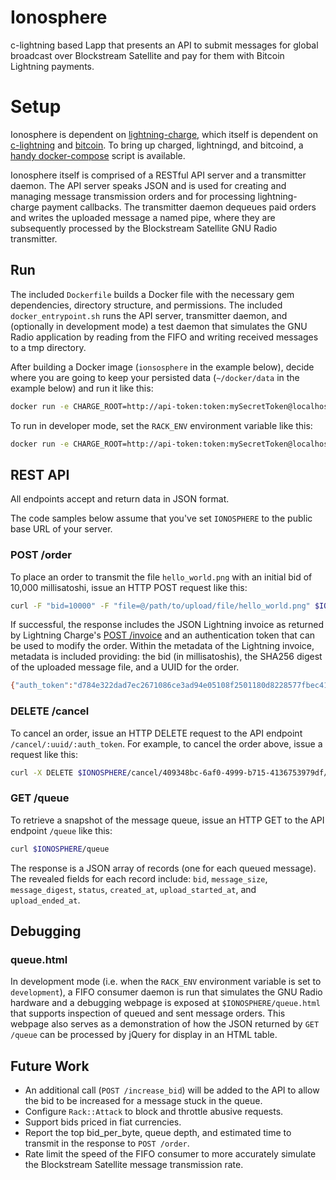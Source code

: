 # Ionosphere

c-lightning based Lapp that presents an API to submit messages for global broadcast over Blockstream Satellite and pay for them with Bitcoin Lightning payments.

# Setup

Ionosphere is dependent on [lightning-charge](https://github.com/ElementsProject/lightning-charge), which itself is dependent on [c-lightning](https://github.com/ElementsProject/lightning) and [bitcoin](https://github.com/bitcoin/bitcoin). To bring up charged, lightningd, and bitcoind, a [handy docker-compose](https://github.com/DeviaVir/blc-docker) script is available.

Ionosphere itself is comprised of a RESTful API server and a transmitter daemon. The API server speaks JSON and is used for creating and managing message transmission orders and for processing lightning-charge payment callbacks. The transmitter daemon dequeues paid orders and writes the uploaded message a named pipe, where they are subsequently processed by the Blockstream Satellite GNU Radio transmitter.

## Run ##

The included `Dockerfile` builds a Docker file with the necessary gem dependencies, directory structure, and permissions. The included `docker_entrypoint.sh` runs the API server, transmitter daemon, and (optionally in development mode) a test daemon that simulates the GNU Radio application by reading from the FIFO and writing received messages to a tmp directory.

After building a Docker image (`ionsosphere` in the example below), decide where you are going to keep your persisted data (`~/docker/data` in the example below) and run it like this:

```bash
docker run -e CHARGE_ROOT=http://api-token:token:mySecretToken@localhost:9112 -e CALLBACK_URI_ROOT=http://my.public.ip:9292 -u `id -u` -v ~/docker/data:/data -p 9292:9292 -it ionosphere
```

To run in developer mode, set the `RACK_ENV` environment variable like this:

```bash
docker run -e CHARGE_ROOT=http://api-token:token:mySecretToken@localhost:9112 -e CALLBACK_URI_ROOT=http://my.public.ip:9292 -e RACK_ENV=development -u `id -u` -v ~/docker/data:/data -p 9292:9292 -it ionosphere
```

## REST API ##

All endpoints accept and return data in JSON format.

The code samples below assume that you've set `IONOSPHERE` to the public base URL of your server.

### POST /order ###

To place an order to transmit the file `hello_world.png` with an initial bid of 10,000 millisatoshi, issue an HTTP POST request like this:

```bash
curl -F "bid=10000" -F "file=@/path/to/upload/file/hello_world.png" $IONOSPHERE/order
```

If successful, the response includes the JSON Lightning invoice as returned by Lightning Charge's [POST /invoice](https://github.com/ElementsProject/lightning-charge#post-invoice) and an authentication token that can be used to modify the order. Within the metadata of the Lightning invoice, metadata is included providing: the bid (in millisatoshis), the SHA256 digest of the uploaded message file, and a UUID for the order.

```bash
{"auth_token":"d784e322dad7ec2671086ce3ad94e05108f2501180d8228577fbec4115774750","lightning_invoice":{"id":"N0LOTYc9j0gWtQVjVW7pK","msatoshi":"514200","description":"BSS Test","rhash":"5e5c9d111bc76ce4bf9b211f12ca2d9b66b81ae9839b4e530b16cedbef653a3a","payreq":"lntb5142n1pd78922pp5tewf6ygmcakwf0umyy039j3dndntsxhfswd5u5ctzm8dhmm98gaqdqdgff4xgz5v4ehgxqzjccqp286gfgrcpvzl04sdg2f9sany7ptc5aracnd6kvr2nr0e0x5ajpmfhsjkqzw679ytqgnt6w4490jjrgcvuemz790salqyz9far68cpqtgq3q23el","expires_at":1541642146,"created_at":1541641546,"metadata":{"msatoshis_per_byte":"200","sha256_message_digest":"0e2bddf3bba1893b5eef660295ef12d6fc72870da539c328cf24e9e6dbb00f00","uuid":"409348bc-6af0-4999-b715-4136753979df"},"status":"unpaid"}}
```

### DELETE /cancel ###

To cancel an order, issue an HTTP DELETE request to the API endpoint `/cancel/:uuid/:auth_token`. For example, to cancel the order above, issue a request like this:

```bash
curl -X DELETE $IONOSPHERE/cancel/409348bc-6af0-4999-b715-4136753979df/d784e322dad7ec2671086ce3ad94e05108f2501180d8228577fbec4115774750
```

### GET /queue  ###

To retrieve a snapshot of the message queue, issue an HTTP GET to the API endpoint `/queue` like this:

```bash
curl $IONOSPHERE/queue
```

The response is a JSON array of records (one for each queued message). The revealed fields for each record include: `bid`, `message_size`, `message_digest`, `status`, `created_at`, `upload_started_at`, and `upload_ended_at`.

## Debugging ##

### queue.html ###

In development mode (i.e. when the ```RACK_ENV``` environment variable is set to ```development```), a FIFO consumer daemon is run that simulates the GNU Radio hardware and a debugging webpage is exposed at `$IONOSPHERE/queue.html` that supports inspection of queued and sent message orders. This webpage also serves as a demonstration of how the JSON returned by `GET /queue` can be processed by jQuery for display in an HTML table.

## Future Work ##

* An additional call (`POST /increase_bid`) will be added to the API to allow the bid to be increased for a message stuck in the queue.
* Configure `Rack::Attack` to block and throttle abusive requests.
* Support bids priced in fiat currencies.
* Report the top bid_per_byte, queue depth, and estimated time to transmit in the response to `POST /order`.
* Rate limit the speed of the FIFO consumer to more accurately simulate the Blockstream Satellite message transmission rate.


